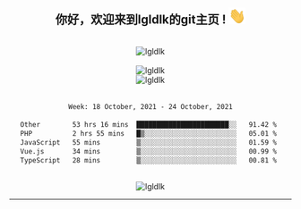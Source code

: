 <div align="center">
<h2> 你好，欢迎来到lgldlk的git主页 ! <img src="https://github.com/lgldlk/lgldlk/blob/main/gifs/Hi.gif" width="30px"></h2>
</div>

<div align="center">
 </br>
 <img src="http://aiitapp.cn:8091/?color=rgba(37,144,118,1)&shadowColor=rgba(12,16,20,1)&fontSize=120&&shadowOffsetX=9&shadowOffsetY=11" height="26px" alt="lgldlk" />
 </br>

   </br>
 <img src="https://github-readme-stats.vercel.app/api?username=lgldlk&show_icons=true&theme=gotham&locale=cn" alt="lgldlk" />
 

</br>

<img  src="http://github-readme-stats.vercel.app/api/top-langs/?username=lgldlk&show_icons=true&theme=gotham&locale=cn&layout=compact" alt="lgldlk"/>  
</br>
</br>

<!--START_SECTION:waka-->
```text
Week: 18 October, 2021 - 24 October, 2021

Other        53 hrs 16 mins  ███████████████████████░░   91.42 % 
PHP          2 hrs 55 mins   █▒░░░░░░░░░░░░░░░░░░░░░░░   05.01 % 
JavaScript   55 mins         ▒░░░░░░░░░░░░░░░░░░░░░░░░   01.59 % 
Vue.js       34 mins         ▒░░░░░░░░░░░░░░░░░░░░░░░░   00.99 % 
TypeScript   28 mins         ▒░░░░░░░░░░░░░░░░░░░░░░░░   00.81 % 
```
<!--END_SECTION:waka-->

 </br>
  <img src="https://visitor-badge.glitch.me/badge?page_id=lgldlk" alt="lgldlk" />

---

 

